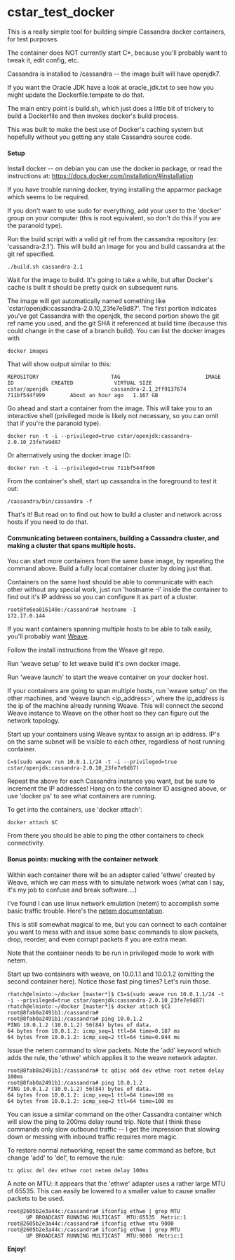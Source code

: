 # cstar_test_docker
This is a really simple tool for building simple Cassandra docker containers, for test purposes.

The container does NOT currently start C*, because you'll probably want to tweak it, edit config, etc.

Cassandra is installed to /cassandra -- the image built will have openjdk7.

If you want the Oracle JDK have a look at oracle_jdk.txt to see how you might update the Dockerfile.tempate to do that.

The main entry point is build.sh, which just does a little bit of trickery to build a Dockerfile and then invokes docker's build process.

This was built to make the best use of Docker's caching system but hopefully without you getting any stale Cassandra source code.

#### Setup

Install docker -- on debian you can use the docker.io package, or read the instructions at: https://docs.docker.com/installation/#installation

If you have trouble running docker, trying installing the apparmor package which seems to be required.

If you don't want to use sudo for everything, add your user to the 'docker' group on your computer (this is root equivalent, so don't do this if you are the paranoid type).

Run the build script with a valid git ref from the cassandra repository (ex: 'cassandra-2.1'). This will build an image for you and build cassandra at the git ref specified.

    ./build.sh cassandra-2.1

Wait for the image to build. It's going to take a while, but after Docker's cache is built it should be pretty quick on subsequent runs.

The image will get automatically named something like 'cstar/openjdk:cassandra-2.0.10_23fe7e9d87'. The first portion indicates you've got Cassandra with the openjdk, the second portion shows the git ref name you used, and the git SHA it referenced at build time (because this could change in the case of a branch build).
You can list the docker images with

    docker images

That will show output similar to this:

    REPOSITORY                       TAG                           IMAGE ID            CREATED             VIRTUAL SIZE
    cstar/openjdk                    cassandra-2.1_2ff9137674      711bf544f999        About an hour ago   1.167 GB

Go ahead and start a container from the image. This will take you to an interactive shell (privileged mode is likely not necessary, so you can omit that if you're the paranoid type).

    docker run -t -i --privileged=true cstar/openjdk:cassandra-2.0.10_23fe7e9d87
    
Or alternatively using the docker image ID:
    
    docker run -t -i --privileged=true 711bf544f999
    
From the container's shell, start up cassandra in the foreground to test it out:

    /cassandra/bin/cassandra -f

That's it! But read on to find out how to build a cluster and network across hosts if you need to do that.

#### Communicating between containers, building a Cassandra cluster, and making a cluster that spans multiple hosts.
    
You can start more containers from the same base image, by repeating the command above. Build a fully local container cluster by doing just that.

Containers on the same host should be able to communicate with each other without any special work, just run 'hostname -I' inside the container to find out it's IP address so you can configure it as part of a cluster.

    root@fe6ea016140e:/cassandra# hostname -I
    172.17.0.144

If you want containers spanning multiple hosts to be able to talk easily, you'll probably want [Weave](https://github.com/zettio/weave).

Follow the install instructions from the Weave git repo.

Run 'weave setup' to let weave build it's own docker image.

Run 'weave launch' to start the weave container on your docker host.

If your containers are going to span multiple hosts, run 'weave setup' on the other machines, and 'weave launch \<ip_address\>', where the ip_address is the ip of the machine already running Weave. This will connect the second Weave instance to Weave on the other host so they can figure out the network topology.

Start up your containers using Weave syntax to assign an ip address. IP's on the same subnet will be visible to each other, regardless of host running container.

    C=$(sudo weave run 10.0.1.1/24 -t -i --privileged=true cstar/openjdk:cassandra-2.0.10_23fe7e9d87)
    
Repeat the above for each Cassandra instance you want, but be sure to increment the IP addresses! Hang on to the container ID assigned above, or use 'docker ps' to see what containers are running.

To get into the containers, use 'docker attach':

    docker attach $C
    
From there you should be able to ping the other containers to check connectivity.

#### Bonus points: mucking with the container network

Within each container there will be an adapter called 'ethwe' created by Weave, which we can mess with to simulate network woes (what can I say, it's my job to confuse and break software....)

I've found I can use linux network emulation (netem) to accomplish some basic traffic trouble. Here's the [netem documentation](http://www.linuxfoundation.org/collaborate/workgroups/networking/netem).

This is still somewhat magical to me, but you can connect to each container you want to mess with and issue some basic commands to slow packets, drop, reorder, and even corrupt packets if you are extra mean.

Note that the container needs to be run in privileged mode to work with netem.

Start up two containers with weave, on 10.0.1.1 and 10.0.1.2 (omitting the second container here). Notice those fast ping times? Let's ruin those.

    rhatch@elminto:~/docker [master*]$ C1=$(sudo weave run 10.0.1.1/24 -t -i --privileged=true cstar/openjdk:cassandra-2.0.10_23fe7e9d87)
    rhatch@elminto:~/docker [master*]$ docker attach $C1
    root@8fab0a2491b1:/cassandra# 
    root@8fab0a2491b1:/cassandra# ping 10.0.1.2
    PING 10.0.1.2 (10.0.1.2) 56(84) bytes of data.
    64 bytes from 10.0.1.2: icmp_seq=1 ttl=64 time=0.187 ms
    64 bytes from 10.0.1.2: icmp_seq=2 ttl=64 time=0.044 ms
    
Issue the netem command to slow packets. Note the 'add' keyword which adds the rule, the 'ethwe' which applies it to the weave network adapter.

    root@8fab0a2491b1:/cassandra# tc qdisc add dev ethwe root netem delay 100ms
    root@8fab0a2491b1:/cassandra# ping 10.0.1.2
    PING 10.0.1.2 (10.0.1.2) 56(84) bytes of data.
    64 bytes from 10.0.1.2: icmp_seq=1 ttl=64 time=100 ms
    64 bytes from 10.0.1.2: icmp_seq=2 ttl=64 time=100 ms

You can issue a similar command on the other Cassandra container which will slow the ping to 200ms delay round trip. Note that I think these commands only slow outbound traffic -- I get the impression that slowing down or messing with inbound traffic requires more magic.

To restore normal networking, repeat the same command as before, but change 'add' to 'del', to remove the rule:

    tc qdisc del dev ethwe root netem delay 100ms

A note on MTU: it appears that the 'ethwe' adapter uses a rather large MTU of 65535. This can easily be lowered to a smaller value to cause smaller packets to be used.

    root@2605b2e3a44c:/cassandra# ifconfig ethwe | grep MTU
          UP BROADCAST RUNNING MULTICAST  MTU:65535  Metric:1
    root@2605b2e3a44c:/cassandra# ifconfig ethwe mtu 9000
    root@2605b2e3a44c:/cassandra# ifconfig ethwe | grep MTU
          UP BROADCAST RUNNING MULTICAST  MTU:9000  Metric:1

**Enjoy!**
